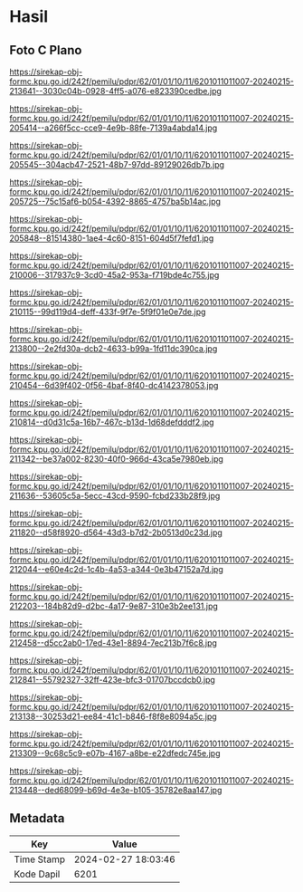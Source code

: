 # Hasil

## Foto C Plano

https://sirekap-obj-formc.kpu.go.id/242f/pemilu/pdpr/62/01/01/10/11/6201011011007-20240215-213641--3030c04b-0928-4ff5-a076-e823390cedbe.jpg

https://sirekap-obj-formc.kpu.go.id/242f/pemilu/pdpr/62/01/01/10/11/6201011011007-20240215-205414--a266f5cc-cce9-4e9b-88fe-7139a4abda14.jpg

https://sirekap-obj-formc.kpu.go.id/242f/pemilu/pdpr/62/01/01/10/11/6201011011007-20240215-205545--304acb47-2521-48b7-97dd-89129026db7b.jpg

https://sirekap-obj-formc.kpu.go.id/242f/pemilu/pdpr/62/01/01/10/11/6201011011007-20240215-205725--75c15af6-b054-4392-8865-4757ba5b14ac.jpg

https://sirekap-obj-formc.kpu.go.id/242f/pemilu/pdpr/62/01/01/10/11/6201011011007-20240215-205848--81514380-1ae4-4c60-8151-604d5f7fefd1.jpg

https://sirekap-obj-formc.kpu.go.id/242f/pemilu/pdpr/62/01/01/10/11/6201011011007-20240215-210006--317937c9-3cd0-45a2-953a-f719bde4c755.jpg

https://sirekap-obj-formc.kpu.go.id/242f/pemilu/pdpr/62/01/01/10/11/6201011011007-20240215-210115--99d119d4-deff-433f-9f7e-5f9f01e0e7de.jpg

https://sirekap-obj-formc.kpu.go.id/242f/pemilu/pdpr/62/01/01/10/11/6201011011007-20240215-213800--2e2fd30a-dcb2-4633-b99a-1fd11dc390ca.jpg

https://sirekap-obj-formc.kpu.go.id/242f/pemilu/pdpr/62/01/01/10/11/6201011011007-20240215-210454--6d39f402-0f56-4baf-8f40-dc4142378053.jpg

https://sirekap-obj-formc.kpu.go.id/242f/pemilu/pdpr/62/01/01/10/11/6201011011007-20240215-210814--d0d31c5a-16b7-467c-b13d-1d68defdddf2.jpg

https://sirekap-obj-formc.kpu.go.id/242f/pemilu/pdpr/62/01/01/10/11/6201011011007-20240215-211342--be37a002-8230-40f0-966d-43ca5e7980eb.jpg

https://sirekap-obj-formc.kpu.go.id/242f/pemilu/pdpr/62/01/01/10/11/6201011011007-20240215-211636--53605c5a-5ecc-43cd-9590-fcbd233b28f9.jpg

https://sirekap-obj-formc.kpu.go.id/242f/pemilu/pdpr/62/01/01/10/11/6201011011007-20240215-211820--d58f8920-d564-43d3-b7d2-2b0513d0c23d.jpg

https://sirekap-obj-formc.kpu.go.id/242f/pemilu/pdpr/62/01/01/10/11/6201011011007-20240215-212044--e60e4c2d-1c4b-4a53-a344-0e3b47152a7d.jpg

https://sirekap-obj-formc.kpu.go.id/242f/pemilu/pdpr/62/01/01/10/11/6201011011007-20240215-212203--184b82d9-d2bc-4a17-9e87-310e3b2ee131.jpg

https://sirekap-obj-formc.kpu.go.id/242f/pemilu/pdpr/62/01/01/10/11/6201011011007-20240215-212458--d5cc2ab0-17ed-43e1-8894-7ec213b7f6c8.jpg

https://sirekap-obj-formc.kpu.go.id/242f/pemilu/pdpr/62/01/01/10/11/6201011011007-20240215-212841--55792327-32ff-423e-bfc3-01707bccdcb0.jpg

https://sirekap-obj-formc.kpu.go.id/242f/pemilu/pdpr/62/01/01/10/11/6201011011007-20240215-213138--30253d21-ee84-41c1-b846-f8f8e8094a5c.jpg

https://sirekap-obj-formc.kpu.go.id/242f/pemilu/pdpr/62/01/01/10/11/6201011011007-20240215-213309--9c68c5c9-e07b-4167-a8be-e22dfedc745e.jpg

https://sirekap-obj-formc.kpu.go.id/242f/pemilu/pdpr/62/01/01/10/11/6201011011007-20240215-213448--ded68099-b69d-4e3e-b105-35782e8aa147.jpg


## Metadata

| Key        | Value               |
| ---------- | ------------------- |
| Time Stamp | 2024-02-27 18:03:46 |
| Kode Dapil | 6201                |



